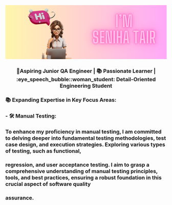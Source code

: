<div align="center">

![Header image](https://github.com/stsenii/stsenii/blob/main/image.png)

</div>

<h3 align="center"> 🚀Aspiring Junior QA Engineer |  📚 Passionate Learner  | :eye_speech_bubble::woman_student: Detail-Oriented Engineering Student

<h3 align="left"> 📚 Expanding Expertise in Key Focus Areas:
<h3 align="left"> - 🛠️ Manual Testing:
<h3 align="left">    To enhance my proficiency in manual testing, I am committed to delving deeper into fundamental testing methodologies, test case design, and execution strategies. Exploring various types of testing, such as functional, <h3 align="left">    regression, and user acceptance testing. I aim to grasp a comprehensive understanding of manual testing principles, tools, and best practices, ensuring a robust foundation in this crucial aspect of software quality <h3 align="left">        assurance.
<h3 align="left"> 
<!--<h3 align="center">
**stsenii/stsenii** is a ✨ _special_ ✨ repository because its `README.md` (this file) appears on your GitHub profile.

Here are some ideas to get you started:

- 🚀 **Aspiring Junior QA Engineer | Passionate Learner | Detail-Oriented Engineering Student**
- 🌱 I’m currently learning ...
- 👯 I’m looking to collaborate on ...
- 🤔 I’m looking for help with ...
- 💬 Ask me about ...
- 📫 How to reach me: ...
- 😄 Pronouns: ...
- ⚡ Fun fact: ...
-->
